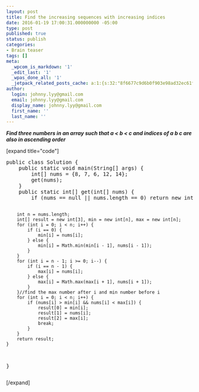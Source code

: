 ```yaml
---
layout: post
title: Find the increasing sequences with increasing indices
date: 2016-01-19 17:00:31.000000000 -05:00
type: post
published: true
status: publish
categories:
- Brain teaser
tags: []
meta:
  _wpcom_is_markdown: '1'
  _edit_last: '1'
  _wpas_done_all: '1'
  _jetpack_related_posts_cache: a:1:{s:32:"8f6677c9d6b0f903e98ad32ec61f8deb";a:2:{s:7:"expires";i:1468773602;s:7:"payload";a:3:{i:0;a:1:{s:2:"id";i:443;}i:1;a:1:{s:2:"id";i:1073;}i:2;a:1:{s:2:"id";i:1038;}}}}
author:
  login: johnny.lyy@gmail.com
  email: johnny.lyy@gmail.com
  display_name: johnny.lyy@gmail.com
  first_name: ''
  last_name: ''
---
```

<p><strong><em>Find three numbers in an array such that a &lt; b &lt; c and indices of a b c are also in ascending order</em></strong></p>
<p>[expand title="code"]</p>
<pre>
public class Solution {
    public static void main(String[] args) {
        int[] nums = {8, 7, 6, 12, 14};
        get(nums);
    }
    public static int[] get(int[] nums) {
        if (nums == null || nums.length == 0) return new int[]{};

        int n = nums.length;
        int[] result = new int[3], min = new int[n], max = new int[n];
        for (int i = 0; i < n; i++) {
            if (i == 0) {
                min[i] = nums[i];
            } else {
                min[i] = Math.min(min[i - 1], nums[i - 1]);
            }
        }
        for (int i = n - 1; i >= 0; i--) {
            if (i == n - 1) {
                max[i] = nums[i];
            } else {
                max[i] = Math.max(max[i + 1], nums[i + 1]);
            }
        }//find the max number after i and min number before i
        for (int i = 0; i < n; i++) {
            if (nums[i] > min[i] && nums[i] < max[i]) {
                result[0] = min[i];
                result[1] = nums[i];
                result[2] = max[i];
                break;
            }
        }
        return result;
    }
}
</pre>
<p>[/expand]</p>
